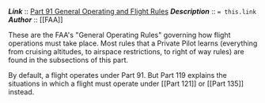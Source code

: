 ***Link***      :: [Part 91 General Operating and Flight Rules](https://www.ecfr.gov/current/title-14/chapter-I/subchapter-F/part-91?toc=1)
***Description***      :: `= this.link`
***Author*** :: [[FAA]]

These are the FAA's "General Operating Rules" governing how flight operations must take place. Most rules that a Private Pilot learns (everything from cruising altitudes, to airspace restrictions, to right of way rules) are found in the subsections of this part.

By default, a flight operates under Part 91.  But Part 119 explains the situations in which a flight must operate under [[Part 121]] or [[Part 135]] instead.